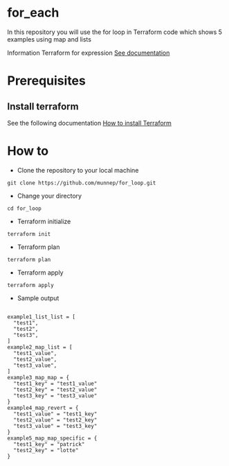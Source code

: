 # for_each

In this repository you will use the for loop in Terraform code which shows 5 examples using map and lists 

Information Terraform for expression [See documentation](https://developer.hashicorp.com/terraform/language/expressions/for)

# Prerequisites

## Install terraform  
See the following documentation [How to install Terraform](https://learn.hashicorp.com/tutorials/terraform/install-cli)

# How to

- Clone the repository to your local machine
```
git clone https://github.com/munnep/for_loop.git
```
- Change your directory
```
cd for_loop
```
- Terraform initialize
```
terraform init
```
- Terraform plan
```
terraform plan
```
- Terraform apply
```
terraform apply
```
- Sample output
```

example1_list_list = [
  "test1",
  "test2",
  "test3",
]
example2_map_list = [
  "test1_value",
  "test2_value",
  "test3_value",
]
example3_map_map = {
  "test1_key" = "test1_value"
  "test2_key" = "test2_value"
  "test3_key" = "test3_value"
}
example4_map_revert = {
  "test1_value" = "test1_key"
  "test2_value" = "test2_key"
  "test3_value" = "test3_key"
}
example5_map_map_specific = {
  "test1_key" = "patrick"
  "test2_key" = "lotte"
}
```
